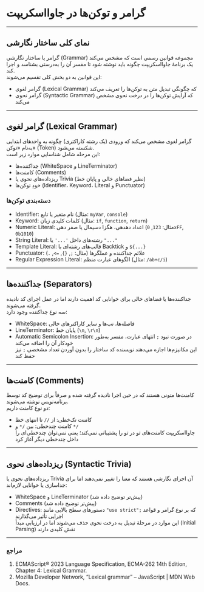 # گرامر و توکن‌ها در جاوااسکریپت

---

## نمای کلی ساختار نگارشی

گرامر یا ساختار نگارشی (Grammar) مجموعه قوانین رسمی است که مشخص می‌کند یک برنامهٔ جاوااسکریپت چگونه باید نوشته شود تا مفسر آن را به‌درستی بشناسد و اجرا کند.  
این قوانین به دو بخش کلی تقسیم می‌شوند:  
- گرامر لغوی (Lexical Grammar) که چگونگی تبدیل متن به توکن‌ها را تعریف می‌کند  
- گرامر نحوی (Syntactic Grammar) که آرایش توکن‌ها را در درخت نحوی مشخص می‌کند   

---

## گرامر لغوی (Lexical Grammar)

گرامر لغوی مشخص می‌کند که ورودی (یک رشته کاراکتری) چگونه به واحدهای ابتدایی به‌نام «توکن» (Token) شکسته می‌شود.  
این مرحله شامل شناسایی موارد زیر است:  
- جداکننده‌ها (WhiteSpace و LineTerminator)  
- کامنت‌ها (Comments)  
- ریزداده‌های نحوی یا Trivia (نظیر فضاهای خالی و پایان خط)  
- خودِ توکن‌ها (Identifier، Keyword، Literal و Punctuator)   

### دسته‌بندی توکن‌ها

- Identifier: نام متغیر یا تابع (مثال: `myVar`, `console`)  
- Keyword: کلمات کلیدی زبان (مثال: `if`, `function`, `return`)  
- Numeric Literal: اعداد دهدهی، هگزا دسیمال یا صفر دهی (مثال: `123`, `0xFF`, `0b1010`)  
- String Literal: رشته‌های داخل `'...'` یا `"..."`  
- Template Literal: قالب‌های رشته‌ای با Backtick و `${...}`  
- Punctuator: علائم جداکننده و عملگرها (مثال: `;`, `{}`, `=>`, `.`)  
- Regular Expression Literal: الگوهای عبارت منظم (مثال: `/ab+c/i`)   

---

## جداکننده‌ها (Separators)

جداکننده‌ها یا فضاهای خالی برای خوانایی کد اهمیت دارند اما در عمل اجرای کد نادیده گرفته می‌شوند.  
سه نوع جداکننده وجود دارد:  
- WhiteSpace: فاصله‌ها، تب‌ها و سایر کاراکترهای خالی  
- LineTerminator: پایان خط (`\n`, `\r\n`)  
- Automatic Semicolon Insertion: در صورت نبود `;` انتهای عبارت، مفسر به‌طور خودکار آن را اضافه می‌کند  
این مکانیزم‌ها اجازه می‌دهند نویسنده کد ساختار را بدون آوردن تعداد مشخصی `;` نیز حفظ کند  

---

## کامنت‌ها (Comments)

کامنت‌ها متونی هستند که در حین اجرا نادیده گرفته شده و صرفاً برای توضیح کد توسط برنامه‌نویس نوشته می‌شوند.  
دو نوع کامنت داریم:  
- کامنت تک‌خطی: از `//` تا انتهای خط  
- کامنت چندخطی: بین `/*` و `*/`  
جاوااسکریپت کامنت‌های تو در تو را پشتیبانی نمی‌کند؛ یعنی نمی‌توان چندخطی‌ای را داخل چندخطی دیگر آغاز کرد  

---

## ریزداده‌های نحوی (Syntactic Trivia)

ریزداده‌های نحوی یا Trivia آن اجزای نگارشی هستند که معنا را تغییر نمی‌دهند اما برای جداسازی یا خوانایی لازم‌اند:  
- WhiteSpace و LineTerminator (پیش‌تر توضیح داده شد)  
- Comments (پیش‌تر توضیح داده شد)  
- Directives: دستورهای سطح بالایی مانند `"use strict";` که بر نوع گرامر و قواعد اجرایی تأثیر می‌گذارند  
این موارد در مرحلهٔ تبدیل به درخت نحوی حذف می‌شوند اما در ارزیابی مبدأ (Initial Parsing) نقش کلیدی‌ دارند  

---

### مراجع

1. ECMAScript® 2023 Language Specification, ECMA-262 14th Edition, Chapter 4: Lexical Grammar.  
2. Mozilla Developer Network, “Lexical grammar” – JavaScript | MDN Web Docs.
